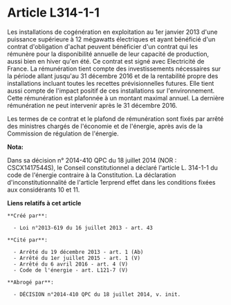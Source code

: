 # Article L314-1-1

Les installations de cogénération en exploitation au 1er janvier 2013 d'une puissance supérieure à 12 mégawatts électriques
et ayant bénéficié d'un contrat d'obligation d'achat peuvent bénéficier d'un contrat qui les rémunère pour la disponibilité
annuelle de leur capacité de production, aussi bien en hiver qu'en été. Ce contrat est signé avec Electricité de France. La
rémunération tient compte des investissements nécessaires sur la période allant jusqu'au 31 décembre 2016 et de la
rentabilité propre des installations incluant toutes les recettes prévisionnelles futures. Elle tient aussi compte de
l'impact positif de ces installations sur l'environnement. Cette rémunération est plafonnée à un montant maximal annuel. La
dernière rémunération ne peut intervenir après le 31 décembre 2016. 

Les termes de ce contrat et le plafond de rémunération sont fixés par arrêté des ministres chargés de l'économie et de
l'énergie, après avis de la Commission de régulation de l'énergie.

**Nota:**

Dans sa décision n° 2014-410 QPC du 18 juillet 2014 (NOR : CSCX1417544S), le Conseil constitutionnel a déclaré l'article L.
314-1-1 du code de l'énergie contraire à la Constitution. La déclaration d'inconstitutionnalité de l'article 1erprend effet
dans les conditions fixées aux considérants 10 et 11.

**Liens relatifs à cet article**

	**Créé par**:

	  - Loi n°2013-619 du 16 juillet 2013 - art. 43

	**Cité par**:

	  - Arrêté du 19 décembre 2013 - art. 1 (Ab)
	  - Arrêté du 1er juillet 2015 - art. 1 (V)
	  - Arrêté du 6 avril 2016 - art. 4 (V)
	  - Code de l'énergie - art. L121-7 (V)

	**Abrogé par**:

	  - DÉCISION n°2014-410 QPC du 18 juillet 2014, v. init.
